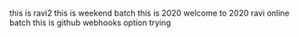 
this is ravi2
this is weekend batch
this is 2020
welcome to 2020
ravi online batch
this is github webhooks option trying
